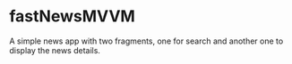 # fastNewsMVVM
A simple news app with two fragments, one for search and another one to display the news details.
